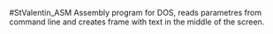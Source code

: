#StValentin_ASM
Assembly program for DOS, reads parametres from command line and creates frame with text in the middle of the screen. 
